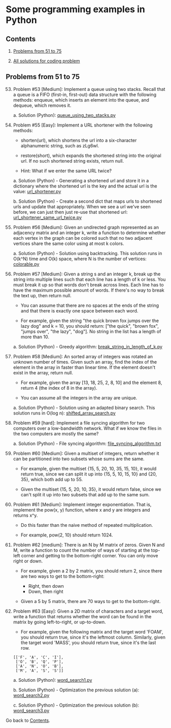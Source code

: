 Some programming examples in Python
===========================

## Contents

1. [Problems from 51 to 75](#problems-from-51-to-75)

2. [All solutions for coding problem](https://github.com/ramonfigueiredopessoa/python_programming#solutions-for-coding-problems)

## Problems from 51 to 75

53. Problem #53 [Medium]: Implement a queue using two stacks. Recall that a queue is a FIFO (first-in, first-out) data structure with the following methods: enqueue, which inserts an element into the queue, and dequeue, which removes it.

	a. Solution (Python): [queue_using_two_stacks.py](https://github.com/ramon-pessoa/python_programming/blob/master/solutions_for_coding_problems/51-75/queue_using_two_stacks.py)

55. Problem #55 [Easy]: Implement a URL shortener with the following methods:

	* shorten(url), which shortens the url into a six-character alphanumeric string, such as zLg6wl.
	* restore(short), which expands the shortened string into the original url. If no such shortened string exists, return null.

	* Hint: What if we enter the same URL twice?

	a. Solution (Python) - Generating a shortened url and store it in a dictionary where the shortened url is the key and the actual url is the value: [url_shortener.py](https://github.com/ramon-pessoa/python_programming/blob/master/solutions_for_coding_problems/51-75/url_shortener.py)

	b. Solution (Python) - Create a second dict that maps urls to shortened urls and update that appropriately. When we see a url we've seen before, we can just then just re-use that shortened url: [url_shortener_same_url_twice.py](https://github.com/ramon-pessoa/python_programming/blob/master/solutions_for_coding_problems/51-75/url_shortener_same_url_twice.py)

56. Problem #56 [Medium]: Given an undirected graph represented as an adjacency matrix and an integer k, write a function to determine whether each vertex in the graph can be colored such that no two adjacent vertices share the same color using at most k colors.

	a. Solution (Python) - Solution using backtracking. This solution runs in O(k^N) time and O(k) space, where N is the number of vertices: [colorable.py](https://github.com/ramon-pessoa/python_programming/blob/master/solutions_for_coding_problems/51-75/colorable.py)

57. Problem #57 [Medium]: Given a string s and an integer k, break up the string into multiple lines such that each line has a length of k or less. You must break it up so that words don't break across lines. Each line has to have the maximum possible amount of words. If there's no way to break the text up, then return null.

	* You can assume that there are no spaces at the ends of the string and that there is exactly one space between each word.

	* For example, given the string "the quick brown fox jumps over the lazy dog" and k = 10, you should return: ["the quick", "brown fox", "jumps over", "the lazy", "dog"]. No string in the list has a length of more than 10.

	a. Solution (Python) - Greedy algorithm: [break_string_in_length_of_k.py](https://github.com/ramon-pessoa/python_programming/blob/master/solutions_for_coding_problems/51-75/break_string_in_length_of_k.py)

58. Problem #58 [Medium]: An sorted array of integers was rotated an unknown number of times. Given such an array, find the index of the element in the array in faster than linear time.  If the element doesn't exist in the array, return null.

	* For example, given the array [13, 18, 25, 2, 8, 10] and the element 8, return 4 (the index of 8 in the array).

	* You can assume all the integers in the array are unique.

	a. Solution (Python) - Solution using an adapted binary search. This solution runs in O(log n): [shifted_array_search.py](https://github.com/ramon-pessoa/python_programming/blob/master/solutions_for_coding_problems/51-75/shifted_array_search.py)

59. Problem #59 [hard]: Implement a file syncing algorithm for two computers over a low-bandwidth network. What if we know the files in the two computers are mostly the same?

	a. Solution (Python) - File syncing algorithm: [file_syncing_algorithm.txt](https://github.com/ramon-pessoa/python_programming/blob/master/solutions_for_coding_problems/51-75/file_syncing_algorithm.txt)

60. Problem #60 [Medium]: Given a multiset of integers, return whether it can be partitioned into two subsets whose sums are the same.

	* For example, given the multiset {15, 5, 20, 10, 35, 15, 10}, it would return true, since we can split it up into {15, 5, 10, 15, 10} and {20, 35}, which both add up to 55.

	* Given the multiset {15, 5, 20, 10, 35}, it would return false, since we can't split it up into two subsets that add up to the same sum.

61. Problem #61 [Medium]: Implement integer exponentiation. That is, implement the pow(x, y) function, where x and y are integers and returns x^y.

	* Do this faster than the naive method of repeated multiplication.

	* For example, pow(2, 10) should return 1024.

62. Problem #62 [medium]: There is an N by M matrix of zeros. Given N and M, write a function to count the number of ways of starting at the top-left corner and getting to the bottom-right corner. You can only move right or down.

	* For example, given a 2 by 2 matrix, you should return 2, since there are two ways to get to the bottom-right:

		* Right, then down
		* Down, then right

	* Given a 5 by 5 matrix, there are 70 ways to get to the bottom-right.

63. Problem #63 [Easy]: Given a 2D matrix of characters and a target word, write a function that returns whether the word can be found in the matrix by going left-to-right, or up-to-down.

	* For example, given the following matrix and the target word 'FOAM', you should return true, since it's the leftmost column. Similarly, given the target word 'MASS', you should return true, since it's the last row.

	```
	[['F', 'A', 'C', 'I'],
	 ['O', 'B', 'Q', 'P'],
	 ['A', 'N', 'O', 'B'],
	 ['M', 'A', 'S', 'S']]
	```
	
	a. Solution (Python): [word_search1.py](https://github.com/ramon-pessoa/python_programming/blob/master/solutions_for_coding_problems/51-75/word_search1.py)

	b. Solution (Python) - Optimization the previous solution (a): [word_search2.py](https://github.com/ramon-pessoa/python_programming/blob/master/solutions_for_coding_problems/51-75/word_search2.py)

	c. Solution (Python) - Optimization the previous solution (b): [word_search3.py](https://github.com/ramon-pessoa/python_programming/blob/master/solutions_for_coding_problems/51-75/word_search3.py)

Go back to [Contents](#contents).
